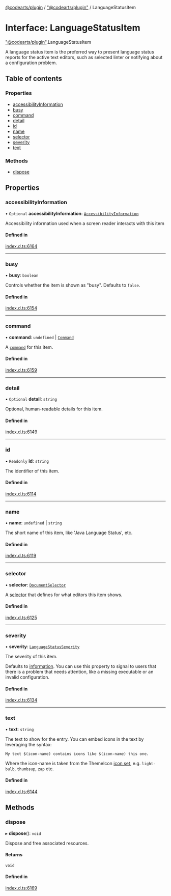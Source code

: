 [@codearts/plugin](../README.md) / ["@codearts/plugin"](../modules/_codearts_plugin_.md) / LanguageStatusItem

# Interface: LanguageStatusItem

["@codearts/plugin"](../modules/_codearts_plugin_.md).LanguageStatusItem

A language status item is the preferred way to present language status reports for the active text editors,
such as selected linter or notifying about a configuration problem.

## Table of contents

### Properties

- [accessibilityInformation](codearts_plugin_.LanguageStatusItem.md#accessibilityinformation)
- [busy](codearts_plugin_.LanguageStatusItem.md#busy)
- [command](codearts_plugin_.LanguageStatusItem.md#command)
- [detail](codearts_plugin_.LanguageStatusItem.md#detail)
- [id](codearts_plugin_.LanguageStatusItem.md#id)
- [name](codearts_plugin_.LanguageStatusItem.md#name)
- [selector](codearts_plugin_.LanguageStatusItem.md#selector)
- [severity](codearts_plugin_.LanguageStatusItem.md#severity)
- [text](codearts_plugin_.LanguageStatusItem.md#text)

### Methods

- [dispose](codearts_plugin_.LanguageStatusItem.md#dispose)

## Properties

### accessibilityInformation

• `Optional` **accessibilityInformation**: [`AccessibilityInformation`](codearts_plugin_.AccessibilityInformation.md)

Accessibility information used when a screen reader interacts with this item

#### Defined in

[index.d.ts:6164](https://github.com/shuyaqian/cloudide-plugin-api/blob/5b69219/index.d.ts#L6164)

___

### busy

• **busy**: `boolean`

Controls whether the item is shown as "busy". Defaults to `false`.

#### Defined in

[index.d.ts:6154](https://github.com/shuyaqian/cloudide-plugin-api/blob/5b69219/index.d.ts#L6154)

___

### command

• **command**: `undefined` \| [`Command`](codearts_plugin_.Command.md)

A [`command`](codearts_plugin_.Command.md) for this item.

#### Defined in

[index.d.ts:6159](https://github.com/shuyaqian/cloudide-plugin-api/blob/5b69219/index.d.ts#L6159)

___

### detail

• `Optional` **detail**: `string`

Optional, human-readable details for this item.

#### Defined in

[index.d.ts:6149](https://github.com/shuyaqian/cloudide-plugin-api/blob/5b69219/index.d.ts#L6149)

___

### id

• `Readonly` **id**: `string`

The identifier of this item.

#### Defined in

[index.d.ts:6114](https://github.com/shuyaqian/cloudide-plugin-api/blob/5b69219/index.d.ts#L6114)

___

### name

• **name**: `undefined` \| `string`

The short name of this item, like 'Java Language Status', etc.

#### Defined in

[index.d.ts:6119](https://github.com/shuyaqian/cloudide-plugin-api/blob/5b69219/index.d.ts#L6119)

___

### selector

• **selector**: [`DocumentSelector`](../modules/_codearts_plugin_.md#documentselector)

A [selector](../modules/_codearts_plugin_.md#documentselector) that defines for what editors
this item shows.

#### Defined in

[index.d.ts:6125](https://github.com/shuyaqian/cloudide-plugin-api/blob/5b69219/index.d.ts#L6125)

___

### severity

• **severity**: [`LanguageStatusSeverity`](../enums/codearts_plugin_.LanguageStatusSeverity.md)

The severity of this item.

Defaults to [information](../enums/codearts_plugin_.LanguageStatusSeverity.md#information). You can use this property to
signal to users that there is a problem that needs attention, like a missing executable or an
invalid configuration.

#### Defined in

[index.d.ts:6134](https://github.com/shuyaqian/cloudide-plugin-api/blob/5b69219/index.d.ts#L6134)

___

### text

• **text**: `string`

The text to show for the entry. You can embed icons in the text by leveraging the syntax:

`My text $(icon-name) contains icons like $(icon-name) this one.`

Where the icon-name is taken from the ThemeIcon [icon set](https://code.visualstudio.com/api/references/icons-in-labels#icon-listing), e.g.
`light-bulb`, `thumbsup`, `zap` etc.

#### Defined in

[index.d.ts:6144](https://github.com/shuyaqian/cloudide-plugin-api/blob/5b69219/index.d.ts#L6144)

## Methods

### dispose

▸ **dispose**(): `void`

Dispose and free associated resources.

#### Returns

`void`

#### Defined in

[index.d.ts:6169](https://github.com/shuyaqian/cloudide-plugin-api/blob/5b69219/index.d.ts#L6169)
